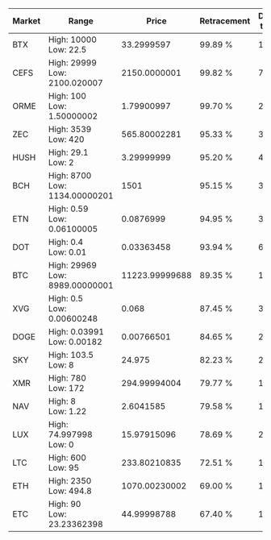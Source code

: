 | Market | Range | Price| Retracement | Doubles to 50% |
| --- | --- | --- | --- | --- |
| BTX | High: 10000<br />Low: 22.5 | 33.2999597 | 99.89 % | 150.49 |
| CEFS | High: 29999<br />Low: 2100.020007 | 2150.0000001 | 99.82 % | 7.46 |
| ORME | High: 100<br />Low: 1.50000002 | 1.79900997 | 99.70 % | 28.21 |
| ZEC | High: 3539<br />Low: 420 | 565.80002281 | 95.33 % | 3.50 |
| HUSH | High: 29.1<br />Low: 2 | 3.29999999 | 95.20 % | 4.71 |
| BCH | High: 8700<br />Low: 1134.00000201 | 1501 | 95.15 % | 3.28 |
| ETN | High: 0.59<br />Low: 0.06100005 | 0.0876999 | 94.95 % | 3.71 |
| DOT | High: 0.4<br />Low: 0.01 | 0.03363458 | 93.94 % | 6.09 |
| BTC | High: 29969<br />Low: 8989.00000001 | 11223.99999688 | 89.35 % | 1.74 |
| XVG | High: 0.5<br />Low: 0.00600248 | 0.068 | 87.45 % | 3.72 |
| DOGE | High: 0.03991<br />Low: 0.00182 | 0.00766501 | 84.65 % | 2.72 |
| SKY | High: 103.5<br />Low: 8 | 24.975 | 82.23 % | 2.23 |
| XMR | High: 780<br />Low: 172 | 294.99994004 | 79.77 % | 1.61 |
| NAV | High: 8<br />Low: 1.22 | 2.6041585 | 79.58 % | 1.77 |
| LUX | High: 74.997998<br />Low: 0 | 15.97915096 | 78.69 % | 2.35 |
| LTC | High: 600<br />Low: 95 | 233.80210835 | 72.51 % | 1.49 |
| ETH | High: 2350<br />Low: 494.8 | 1070.00230002 | 69.00 % | 1.33 |
| ETC | High: 90<br />Low: 23.23362398 | 44.99998788 | 67.40 % | 1.26 |
